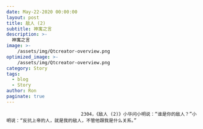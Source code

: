 ```yaml
---
date: May-22-2020 00:00:00
layout: post
title: 敌人 (2)
subtitle: 神寓之言
description: >-
  神寓之言
image: >-
    /assets/img/Qtcreator-overview.png
optimized_image: >-
    /assets/img/Qtcreator-overview.png
category: Story
tags:
  - blog
  - Story
author: Ron
paginate: true
---
```


							　　2304，《敌人 (2)》小华问小明说：“谁是你的敌人？”小明说：“反抗上帝的人，就是我的敌人，不管他跟我是什么关系。”
							
							
						